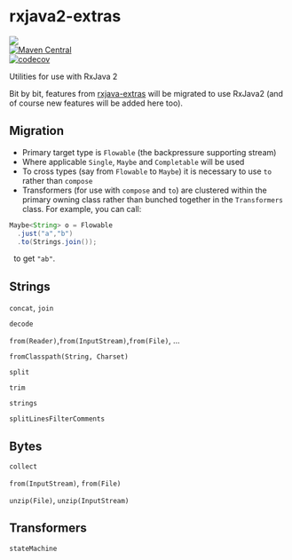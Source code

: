 # rxjava2-extras
<a href="https://travis-ci.org/davidmoten/rxjava2-extras"><img src="https://travis-ci.org/davidmoten/rxjava2-extras.svg"/></a><br/>
[![Maven Central](https://maven-badges.herokuapp.com/maven-central/com.github.davidmoten/rxjava2-extras/badge.svg?style=flat)](https://maven-badges.herokuapp.com/maven-central/com.github.davidmoten/rxjava2-extras)<br/>
[![codecov](https://codecov.io/gh/davidmoten/rxjava2-extras/branch/master/graph/badge.svg)](https://codecov.io/gh/davidmoten/rxjava2-extras)<br/>

Utilities for use with RxJava 2

Bit by bit, features from [rxjava-extras](https://github.com/davidmoten/rxjava-extras) will be migrated to use RxJava2 (and of course new features will be added here too).

Migration
------------
* Primary target type is `Flowable` (the backpressure supporting stream)
* Where applicable `Single`, `Maybe` and `Completable` will be used
* To cross types (say from `Flowable` to `Maybe`) it is necessary to use `to` rather than `compose`
* Transformers (for use with `compose` and `to`) are clustered within the primary owning class rather than bunched together in the `Transformers` class. For example, you can call:

```java
Maybe<String> o = Flowable
  .just("a","b")
  .to(Strings.join());
```
&nbsp;&nbsp;to get `"ab"`.

Strings
----------
`concat`, `join`

`decode`

`from(Reader)`,`from(InputStream)`,`from(File)`, ...

`fromClasspath(String, Charset)`

`split`

`trim`

`strings`

`splitLinesFilterComments`

Bytes
--------------
`collect`

`from(InputStream)`, `from(File)`

`unzip(File)`, `unzip(InputStream)`

Transformers
-----------------
`stateMachine`




